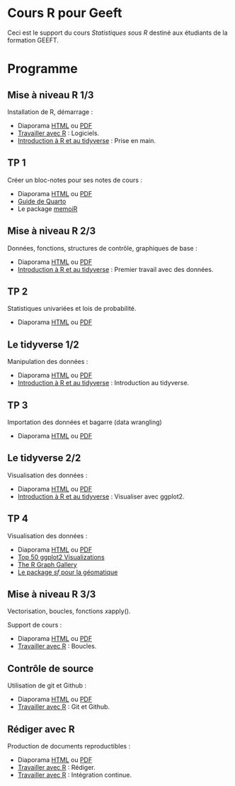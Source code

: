 # Cours R pour Geeft

Ceci est le support du cours *Statistiques sous R* destiné aux étudiants de la formation GEEFT.

# Programme

## Mise à niveau R 1/3

Installation de R, démarrage :

- Diaporama [HTML](https://EricMarcon.github.io/Cours-R-Geeft/Mise_a_niveau_1.html) ou [PDF](https://EricMarcon.github.io/Cours-R-Geeft/Mise_a_niveau_1.pdf)
- [Travailler avec R](https://ericmarcon.github.io/travailleR/chap-logiciels.html) : Logiciels.
- [Introduction à R et au tidyverse](https://juba.github.io/tidyverse/02-prise_en_main.html) : Prise en main.


## TP 1

Créer un bloc-notes pour ses notes de cours :

- Diaporama [HTML](https://EricMarcon.github.io/Cours-R-Geeft/TP_1.html) ou [PDF](https://EricMarcon.github.io/Cours-R-Geeft/TP_1.pdf)
- [Guide de Quarto](https://quarto.org/docs/guide/)
- Le package [memoiR](https://ericmarcon.github.io/memoiR/)


## Mise à niveau R 2/3

Données, fonctions, structures de contrôle, graphiques de base :

- Diaporama [HTML](https://EricMarcon.github.io/Cours-R-Geeft/Mise_a_niveau_2.html) ou [PDF](https://EricMarcon.github.io/Cours-R-Geeft/Mise_a_niveau_2.pdf)
- [Introduction à R et au tidyverse](https://juba.github.io/tidyverse/03-premier_travail.html) : Premier travail avec des données.


## TP 2

Statistiques univariées et lois de probabilité.

- Diaporama [HTML](https://EricMarcon.github.io/Cours-R-Geeft/TP_2.html) ou [PDF](https://EricMarcon.github.io/Cours-R-Geeft/TP_2.pdf)


## Le tidyverse 1/2

Manipulation des données :

- Diaporama [HTML](https://EricMarcon.github.io/Cours-R-Geeft/Tidyverse_1.html) ou [PDF](https://EricMarcon.github.io/Cours-R-Geeft/Tidyverse_1.pdf)
- [Introduction à R et au tidyverse](https://juba.github.io/tidyverse/) : Introduction au tidyverse.


## TP 3

Importation des données et bagarre (data wrangling)

- Diaporama [HTML](https://EricMarcon.github.io/Cours-R-Geeft/TP_3.html) ou [PDF](https://EricMarcon.github.io/Cours-R-Geeft/TP_3.pdf)



## Le tidyverse 2/2

Visualisation des données :

- Diaporama [HTML](https://EricMarcon.github.io/Cours-R-Geeft/Tidyverse_2.html) ou [PDF](https://EricMarcon.github.io/Cours-R-Geeft/Tidyverse_2.pdf)
- [Introduction à R et au tidyverse](https://juba.github.io/tidyverse/08-ggplot2.html) : Visualiser avec ggplot2.



## TP 4

Visualisation des données :

- Diaporama [HTML](https://EricMarcon.github.io/Cours-R-Geeft/TP_4.html) ou [PDF](https://EricMarcon.github.io/Cours-R-Geeft/TP_4.pdf)
- [Top 50 ggplot2 Visualizations](https://r-statistics.co/Top50-Ggplot2-Visualizations-MasterList-R-Code.html)
- [The R Graph Gallery](https://r-graph-gallery.com/)
- [Le package *sf* pour la géomatique](https://www.paulamoraga.com/book-spatial/the-sf-package-for-spatial-vector-data.html)


## Mise à niveau R 3/3

Vectorisation, boucles, fonctions *x*apply().

Support de cours :

- Diaporama [HTML](https://EricMarcon.github.io/Cours-R-Geeft/Mise_a_niveau_3.html) ou [PDF](https://EricMarcon.github.io/Cours-R-Geeft/Mise_a_niveau_3.pdf)
- [Travailler avec R](https://ericmarcon.github.io/travailleR/chap-utiliseR.html#boucles) : Boucles.


## Contrôle de source

Utilisation de git et Github :

- Diaporama [HTML](https://EricMarcon.github.io/Cours-R-Geeft/git.html) ou [PDF](https://EricMarcon.github.io/Cours-R-Geeft/git.pdf)
- [Travailler avec R](https://ericmarcon.github.io/travailleR/chap-git.html) : Git et Github.


## Rédiger avec R

Production de documents reproductibles :

- Diaporama [HTML](https://EricMarcon.github.io/Cours-R-Geeft/Redaction.html) ou [PDF](https://EricMarcon.github.io/Cours-R-Geeft/Redaction.pdf)
- [Travailler avec R](https://ericmarcon.github.io/travailleR/chap-rediger.html) : Rédiger.
- [Travailler avec R](https://ericmarcon.github.io/travailleR/chap-ci.html) : Intégration continue.

